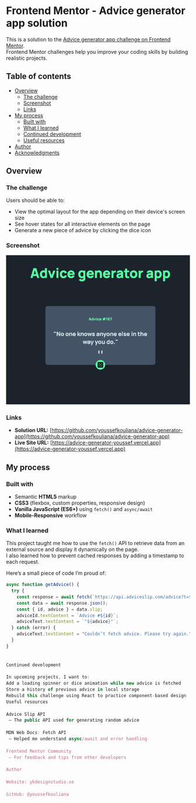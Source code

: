 # Frontend Mentor - Advice generator app solution

This is a solution to the [Advice generator app challenge on Frontend Mentor](https://www.frontendmentor.io/challenges/advice-generator-app-QdUG-13db).  
Frontend Mentor challenges help you improve your coding skills by building realistic projects.

## Table of contents

- [Overview](#overview)
  - [The challenge](#the-challenge)
  - [Screenshot](#screenshot)
  - [Links](#links)
- [My process](#my-process)
  - [Built with](#built-with)
  - [What I learned](#what-i-learned)
  - [Continued development](#continued-development)
  - [Useful resources](#useful-resources)
- [Author](#author)
- [Acknowledgments](#acknowledgments)

## Overview

### The challenge

Users should be able to:

- View the optimal layout for the app depending on their device's screen size  
- See hover states for all interactive elements on the page  
- Generate a new piece of advice by clicking the dice icon  

### Screenshot

![Screenshot of my Advice Generator App](./screenshot.png)

### Links

- **Solution URL:** [https://github.com/youssefkouliana/advice-generator-app](https://github.com/youssefkouliana/advice-generator-app)  
- **Live Site URL:** [https://advice-generator-youssef.vercel.app](https://advice-generator-youssef.vercel.app) <!-- replace with your actual deployed link -->

## My process

### Built with

- Semantic **HTML5** markup  
- **CSS3** (flexbox, custom properties, responsive design)  
- **Vanilla JavaScript (ES6+)** using `fetch()` and `async/await`  
- **Mobile-Responsive** workflow  

### What I learned

This project taught me how to use the `fetch()` API to retrieve data from an external source and display it dynamically on the page.  
I also learned how to prevent cached responses by adding a timestamp to each request.

Here’s a small piece of code I’m proud of:

```js
async function getAdvice() {
  try {
    const response = await fetch(`https://api.adviceslip.com/advice?t=${Date.now()}`, { cache: 'no-cache' });
    const data = await response.json();
    const { id, advice } = data.slip;
    adviceId.textContent = `Advice #${id}`;
    adviceText.textContent = `"${advice}"`;
  } catch (error) {
    adviceText.textContent = "Couldn’t fetch advice. Please try again.";
  }
}


Continued development

In upcoming projects, I want to:
Add a loading spinner or dice animation while new advice is fetched
Store a history of previous advice in local storage
Rebuild this challenge using React to practice component-based design
Useful resources

Advice Slip API
 – The public API used for generating random advice

MDN Web Docs: Fetch API
 – Helped me understand async/await and error handling

Frontend Mentor Community
 – For feedback and tips from other developers

Author

Website: ykdesignstudio.se

GitHub: @youssefkouliana